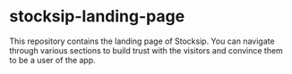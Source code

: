# stocksip-landing-page
This repository contains the landing page of Stocksip. You can navigate through various sections to build trust with the visitors and convince them to be a user of the app.
